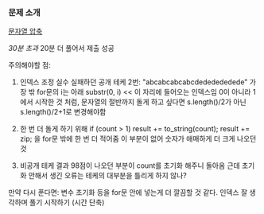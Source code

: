 ### 문제 소개
[문자열 압축](https://school.programmers.co.kr/learn/courses/30/lessons/60057)

*30분 초과*
20분 더 풀어서 제출 성공

주의해야할 점:
1. 인덱스 조정 실수
실패하던 공개 테케 2번: "abcabcabcabcdededededede"
가장 밖 for문의 i는 아래 substr(0, i) << 이 자리에 들어오는 인덱스임
0이 아니라 1에서 시작한 것 처럼, 문자열의 절반까지 돌게 하고 싶다면 s.length()/2가 아닌 s.length()/2+1로 변경해야함

2. 한 번 더 돌게 하기 위해 if (count > 1) result += to_string(count);  result += zip; 을 for문 밖에 한 번 더 적어줌
이 부분이 없어 숫자가 애매하게 더 크게 나오던 것

3. 비공개 테케 결과 98점이 나오던 부분이 count를 초기화 해주니 돌아옴
근데 초기화 안해서 생긴 오류는 테케의 대부분을 틀리게 하지 않나?

만약 다시 푼다면:
변수 초기화 등을 for문 안에 넣는게 더 깔끔할 것 같다.
인덱스 잘 생각하며 풀기 시작하기 (시간 단축)